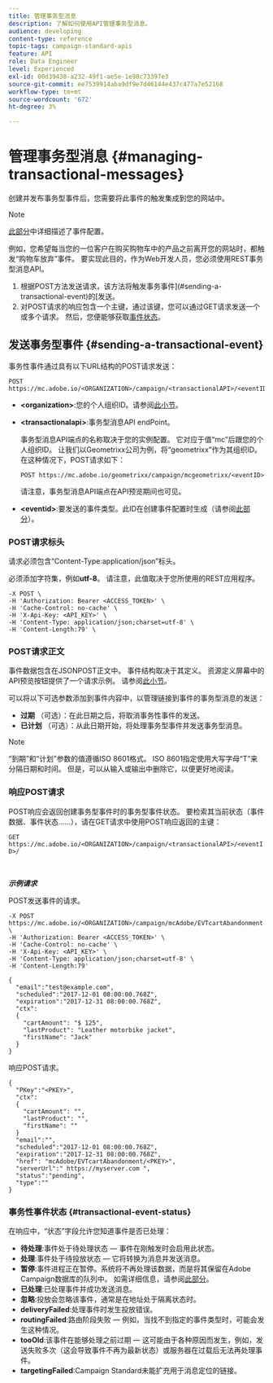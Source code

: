 ```yaml
---
title: 管理事务型消息
description: 了解如何使用API管理事务型消息。
audience: developing
content-type: reference
topic-tags: campaign-standard-apis
feature: API
role: Data Engineer
level: Experienced
exl-id: 00d39438-a232-49f1-ae5e-1e98c73397e3
source-git-commit: ee7539914aba9df9e7d46144e437c477a7e52168
workflow-type: tm+mt
source-wordcount: '672'
ht-degree: 3%

---
```


# 管理事务型消息 {#managing-transactional-messages}

创建并发布事务型事件后，您需要将此事件的触发集成到您的网站中。

>[!NOTE]
>
>[此部分](../../channels/using/configuring-transactional-event.md)中详细描述了事件配置。

例如，您希望每当您的一位客户在购买购物车中的产品之前离开您的网站时，都触发“购物车放弃”事件。 要实现此目的，作为Web开发人员，您必须使用REST事务型消息API。

1. 根据POST方法发送请求，该方法将触发事务事件](#sending-a-transactional-event)的[发送。
1. 对POST请求的响应包含一个主键，通过该键，您可以通过GET请求发送一个或多个请求。 然后，您便能够获取[事件状态](#transactional-event-status)。

## 发送事务型事件 {#sending-a-transactional-event}

事务性事件通过具有以下URL结构的POST请求发送：

```
POST https://mc.adobe.io/<ORGANIZATION>/campaign/<transactionalAPI>/<eventID>
```

* **&lt;organization>**:您的个人组织ID。请参阅[此小节](../../api/using/must-read.md)。

* **&lt;transactionalapi>**:事务型消息API endPoint。

   事务型消息API端点的名称取决于您的实例配置。 它对应于值“mc”后跟您的个人组织ID。 让我们以Geometrixx公司为例，将“geometrixx”作为其组织ID。 在这种情况下，POST请求如下：

   `POST https://mc.adobe.io/geometrixx/campaign/mcgeometrixx/<eventID>`

   请注意，事务型消息API端点在API预览期间也可见。

* **&lt;eventid>**:要发送的事件类型。此ID在创建事件配置时生成（请参阅[此部分](../../channels/using/configuring-transactional-event.md#creating-an-event)）。

### POST请求标头

请求必须包含“Content-Type:application/json”标头。

必须添加字符集，例如&#x200B;**utf-8**。 请注意，此值取决于您所使用的REST应用程序。

```
-X POST \
-H 'Authorization: Bearer <ACCESS_TOKEN>' \
-H 'Cache-Control: no-cache' \
-H 'X-Api-Key: <API_KEY>' \
-H 'Content-Type: application/json;charset=utf-8' \
-H 'Content-Length:79' \
```

### POST请求正文

事件数据包含在JSONPOST正文中。 事件结构取决于其定义。 资源定义屏幕中的API预览按钮提供了一个请求示例。 请参阅[此小节](../../channels/using/publishing-transactional-event.md#previewing-and-publishing-the-event)。

可以将以下可选参数添加到事件内容中，以管理链接到事件的事务型消息的发送：

* **过期** （可选）：在此日期之后，将取消事务性事件的发送。
* **已计划** （可选）：从此日期开始，将处理事务型事件并发送事务型消息。

>[!NOTE]
>
>“到期”和“计划”参数的值遵循ISO 8601格式。 ISO 8601指定使用大写字母“T”来分隔日期和时间。 但是，可以从输入或输出中删除它，以便更好地阅读。

### 响应POST请求

POST响应会返回创建事务型事件时的事务型事件状态。 要检索其当前状态（事件数据、事件状态……），请在GET请求中使用POST响应返回的主键：

`GET https://mc.adobe.io/<ORGANIZATION>/campaign/<transactionalAPI>/<eventID>/`

<br/>

***示例请求***

POST发送事件的请求。

```
-X POST https://mc.adobe.io/<ORGANIZATION>/campaign/mcAdobe/EVTcartAbandonment \
-H 'Authorization: Bearer <ACCESS_TOKEN>' \
-H 'Cache-Control: no-cache' \
-H 'X-Api-Key: <API_KEY>' \
-H 'Content-Type: application/json;charset=utf-8' \
-H 'Content-Length:79'

{
  "email":"test@example.com",
  "scheduled":"2017-12-01 08:00:00.768Z",
  "expiration":"2017-12-31 08:00:00.768Z",
  "ctx":
  {
    "cartAmount": "$ 125",
    "lastProduct": "Leather motorbike jacket",
    "firstName": "Jack"
  }
}
```

响应POST请求。

```
{
  "PKey":"<PKEY>",
  "ctx":
  {
    "cartAmount": "",
    "lastProduct": "",
    "firstName": ""
  }
  "email":"",
  "scheduled":"2017-12-01 08:00:00.768Z",
  "expiration":"2017-12-31 08:00:00.768Z",
  "href": "mcAdobe/EVTcartAbandonment/<PKEY>",
  "serverUrl":" https://myserver.com ",
  "status":"pending",
  "type":""
}
```

### 事务性事件状态 {#transactional-event-status}

在响应中，“状态”字段允许您知道事件是否已处理：

* **待处理**:事件处于待处理状态 — 事件在刚触发时会启用此状态。
* **处理**:事件处于待投放状态 — 它将转换为消息并发送消息。
* **暂停**:事件进程正在暂停。系统将不再处理该数据，而是将其保留在Adobe Campaign数据库的队列中。 如需详细信息，请参阅[此部分](../../channels/using/publishing-transactional-message.md#suspending-a-transactional-message-publication)。
* **已处理**:已处理事件并成功发送消息。
* **忽略**:投放会忽略该事件，通常是在地址处于隔离状态时。
* **deliveryFailed**:处理事件时发生投放错误。
* **routingFailed**:路由阶段失败 — 例如，当找不到指定的事件类型时，可能会发生这种情况。
* **tooOld**:该事件在能够处理之前过期 — 这可能由于各种原因而发生，例如，发送失败多次（这会导致事件不再为最新状态）或服务器在过载后无法再处理事件。
* **targetingFailed**:Campaign Standard未能扩充用于消息定位的链接。
